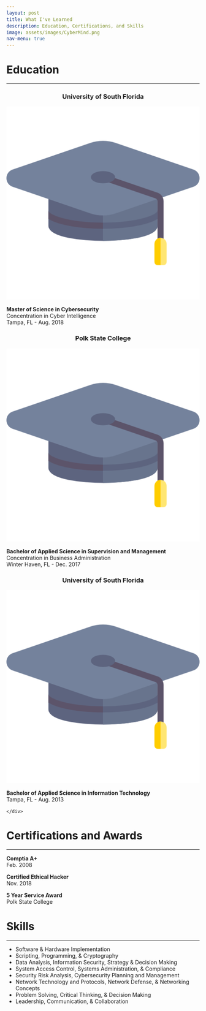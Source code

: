```yaml
---
layout: post
title: What I've Learned
description: Education, Certifications, and Skills
image: assets/images/CyberMind.png
nav-menu: true
---
```

  <div class="content">
  <h1>Education</h1>
  <hr>
<div class="row">
	<!-- Break -->
	<div class="4u 12u$(medium)">
			<h3><center>University of South Florida</center></h3>
			<div class="row 50% uniform">
				<div class="3u" style="text-align: center;"><span class="image fit"></span></div>
				<div class="6u" style="text-align: center;"><span class="image fit"><img src="assets/images/graduated.png" alt="" /></span></div>
				<div class="3u" style="text-align: center;"><span class="image fit"></span></div>
			</div>
				<p><b>Master of Science in Cybersecurity </b><br> Concentration in Cyber Intelligence <br>Tampa, FL - Aug. 2018</p>
		</div>
	</div>
	<div class="4u 12u$(medium)">
			<h3><center>Polk State College</center></h3>
			<div class="row 50% uniform">
				<div class="3u" style="text-align: center;"><span class="image fit"></span></div>
				<div class="6u" style="text-align: center;"><span class="image fit"><img src="assets/images/graduated.png" alt="" /></span></div>
				<div class="3u" style="text-align: center;"><span class="image fit"></span></div>
			</div>
			<p><b>Bachelor of Applied Science in Supervision and Management</b><br>Concentration in Business Administration <br>Winter Haven, FL - Dec. 2017</p>
		</div>
	</div>
	<div class="4u$ 12u$(medium)">
			<h3><center>University of South Florida</center></h3>
			<div class="row 50% uniform">
				<div class="3u" style="text-align: center;"><span class="image fit"></span></div>
				<div class="6u" style="text-align: center;"><span class="image fit"><img src="assets/images/graduated.png" alt="" /></span></div>
				<div class="3u" style="text-align: center;"><span class="image fit"></span></div>
			</div>
			<p><b>Bachelor of Applied Science in Information Technology</b><br>Tampa, FL - Aug. 2013</p>

	</div>
</div>
	


  <h1> Certifications and Awards</h1>
  <hr>
  <p><b>Comptia A+</b><br>Feb. 2008</p>
  <p><b>Certified Ethical Hacker</b><br>Nov. 2018</p>
  <p><b>5 Year Service Award</b><br>Polk State College</p>
  
          
<h1>Skills</h1>
<hr>
<ul>
    <li>Software & Hardware Implementation </li>
    <li>Scripting, Programming, & Cryptography </li>
    <li>Data Analysis, Information Security, Strategy & Decision Making</li>
    <li>System Access Control, Systems Administration, & Compliance
    <li>Security Risk Analysis, Cybersecurity Planning and Management</li>
    <li>Network Technology and Protocols, Network Defense, & Networking Concepts</li>
    <li>Problem Solving, Critical Thinking, & Decision Making</li>
    <li>Leadership, Communication, & Collaboration</li>

